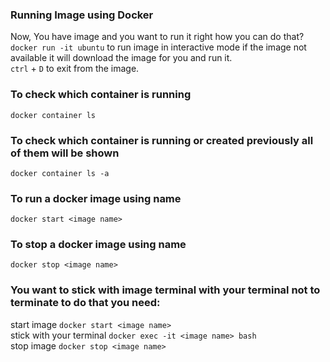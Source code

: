 ### Running Image using Docker  
Now, You have image and you want to run it right how you can do that?  
`docker run -it ubuntu` to run image in interactive mode if the image not available it will download the image for you and run it.  
`ctrl` + `D` to exit from the image.

### To check which container is running  
`docker container ls`

### To check which container is running or created previously all of them will be shown  
`docker container ls -a`

### To run a docker image using name
`docker start <image name>`

### To stop a docker image using name  
`docker stop <image name>`

### You want to stick with image terminal with your terminal not to terminate to do that you need:  
start image `docker start <image name>`  
stick with your terminal `docker exec -it <image name> bash`  
stop image `docker stop <image name>`  
